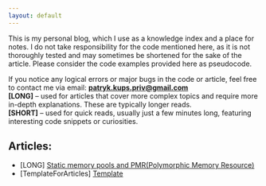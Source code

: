 ```yaml
---
layout: default
---
```


This is my personal blog, which I use as a knowledge index and a place for notes. I do not take responsibility for the code mentioned here, as it is not thoroughly tested and may sometimes be shortened for the sake of the article. Please consider the code examples provided here as pseudocode.

If you notice any logical errors or major bugs in the code or article, feel free to contact me via email: **patryk.kups.priv@gmail.com**  
**[LONG]** – used for articles that cover more complex topics and require more in-depth explanations. These are typically longer reads.  
**[SHORT]** – used for quick reads, usually just a few minutes long, featuring interesting code snippets or curiosities.  

## Articles:

* [LONG] [ Static memory pools and PMR(Polymorphic Memory Resource)](./articles/static_mem_pmr.html)
* [TemplateForArticles] [Template](./articles/template.html)

